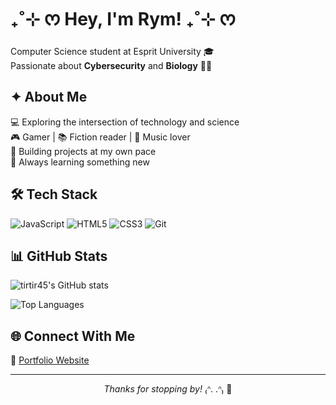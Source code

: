 # ₊˚⊹ ᰔ Hey, I'm Rym! ₊˚⊹ ᰔ

Computer Science student at Esprit University 🎓  
Passionate about **Cybersecurity** and **Biology** 🔐🧬

## ✦ About Me

💻 Exploring the intersection of technology and science  
🎮 Gamer | 📚 Fiction reader | 🎵 Music lover  
🐢 Building projects at my own pace  
🌱 Always learning something new

## 🛠️ Tech Stack

![JavaScript](https://img.shields.io/badge/JavaScript-F7DF1E?style=flat&logo=javascript&logoColor=black)
![HTML5](https://img.shields.io/badge/HTML5-E34F26?style=flat&logo=html5&logoColor=white)
![CSS3](https://img.shields.io/badge/CSS3-1572B6?style=flat&logo=css3&logoColor=white)
![Git](https://img.shields.io/badge/Git-F05032?style=flat&logo=git&logoColor=white)

## 📊 GitHub Stats

![tirtir45's GitHub stats](https://github-readme-stats.vercel.app/api?username=tirtir45&show_icons=true&theme=vue&hide_border=true)

![Top Languages](https://github-readme-stats.vercel.app/api/top-langs/?username=tirtir45&layout=compact&theme=vue&hide_border=true)

## 🌐 Connect With Me

🌸 [Portfolio Website](https://rymstportfolio.netlify.app)

---

<div align="center">

*Thanks for stopping by!* ₍ᐢ. .ᐢ₎ 💚

</div>

<!--
**tirtir45/tirtir45** is a ✨ _special_ ✨ repository because its `README.md` (this file) appears on your GitHub profile.

Here are some ideas to get you started:

- 🔭 I’m currently working on ...
- 🌱 I’m currently learning ...
- 👯 I’m looking to collaborate on ...
- 🤔 I’m looking for help with ...
- 💬 Ask me about ...
- 📫 How to reach me: ...
- 😄 Pronouns: ...
- ⚡ Fun fact: ...
-->

